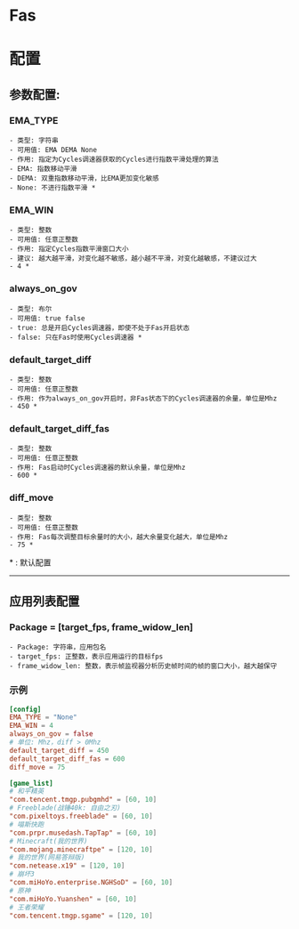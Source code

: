 # Fas

# 配置
## 参数配置:
### EMA_TYPE
    - 类型: 字符串
    - 可用值: EMA DEMA None
    - 作用: 指定为Cycles调速器获取的Cycles进行指数平滑处理的算法
    - EMA: 指数移动平滑
    - DEMA: 双重指数移动平滑，比EMA更加变化敏感
    - None: 不进行指数平滑 *
### EMA_WIN
    - 类型: 整数
    - 可用值: 任意正整数
    - 作用: 指定Cycles指数平滑窗口大小
    - 建议: 越大越平滑，对变化越不敏感，越小越不平滑，对变化越敏感，不建议过大
    - 4 *
### always_on_gov
    - 类型: 布尔
    - 可用值: true false
    - true: 总是开启Cycles调速器，即使不处于Fas开启状态
    - false: 只在Fas时使用Cycles调速器 *
### default_target_diff
    - 类型: 整数
    - 可用值: 任意正整数
    - 作用: 作为always_on_gov开启时，非Fas状态下的Cycles调速器的余量，单位是Mhz
    - 450 *
### default_target_diff_fas
    - 类型: 整数
    - 可用值: 任意正整数
    - 作用: Fas启动时Cycles调速器的默认余量，单位是Mhz
    - 600 *
### diff_move
    - 类型: 整数
    - 可用值: 任意正整数
    - 作用: Fas每次调整目标余量时的大小，越大余量变化越大，单位是Mhz
    - 75 *

\* : 默认配置

___

## 应用列表配置
### Package = \[target_fps, frame_widow_len\]
    - Package: 字符串，应用包名
    - target_fps: 正整数，表示应用运行的目标fps
    - frame_widow_len: 整数，表示帧监视器分析历史帧时间的帧的窗口大小，越大越保守

### 示例
```toml
[config]
EMA_TYPE = "None"
EMA_WIN = 4
always_on_gov = false
# 单位: Mhz，diff > 0Mhz
default_target_diff = 450
default_target_diff_fas = 600
diff_move = 75

[game_list]
# 和平精英
"com.tencent.tmgp.pubgmhd" = [60, 10]
# Freeblade(战锤40k: 自由之刃)
"com.pixeltoys.freeblade" = [60, 10]
# 喵斯快跑
"com.prpr.musedash.TapTap" = [60, 10]
# Minecraft(我的世界)
"com.mojang.minecraftpe" = [120, 10]
# 我的世界(网易答辩版)
"com.netease.x19" = [120, 10]
# 崩坏3
"com.miHoYo.enterprise.NGHSoD" = [60, 10]
# 原神
"com.miHoYo.Yuanshen" = [60, 10]
# 王者荣耀
"com.tencent.tmgp.sgame" = [120, 10]
```
